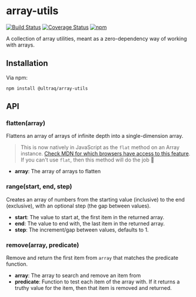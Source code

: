 
array-utils
===========

[![Build Status](https://travis-ci.com/ultraq/array-utils.svg?branch=master)](https://travis-ci.com/ultraq/array-utils)
[![Coverage Status](https://coveralls.io/repos/github/ultraq/array-utils/badge.svg?branch=master)](https://coveralls.io/github/ultraq/array-utils?branch=master)
[![npm](https://img.shields.io/npm/v/@ultraq/array-utils.svg?maxAge=3600)](https://www.npmjs.com/package/@ultraq/array-utils)

A collection of array utilities, meant as a zero-dependency way of working with
arrays.


Installation
------------

Via npm:

```
npm install @ultraq/array-utils
```


API
---

### flatten(array)

Flattens an array of arrays of infinite depth into a single-dimension array.

> This is now natively in JavaScript as the `flat` method on an Array instance.
> [Check MDN for which browsers have access to this feature](https://developer.mozilla.org/en-US/docs/Web/JavaScript/Reference/Global_Objects/Array/flat).
> If you can't use `flat`, then this method will do the job 🙂

 - **array**: The array of arrays to flatten

### range(start, end, step)

Creates an array of numbers from the starting value (inclusive) to the end
(exclusive), with an optional step (the gap between values).

 - **start**: The value to start at, the first item in the returned array.
 - **end**: The value to end with, the last item in the returned array.
 - **step**: The increment/gap between values, defaults to 1.

### remove(array, predicate)

Remove and return the first item from `array` that matches the predicate
function.

 - **array**: The array to search and remove an item from
 - **predicate**: Function to test each item of the array with.  If it returns a
   truthy value for the item, then that item is removed and returned.

